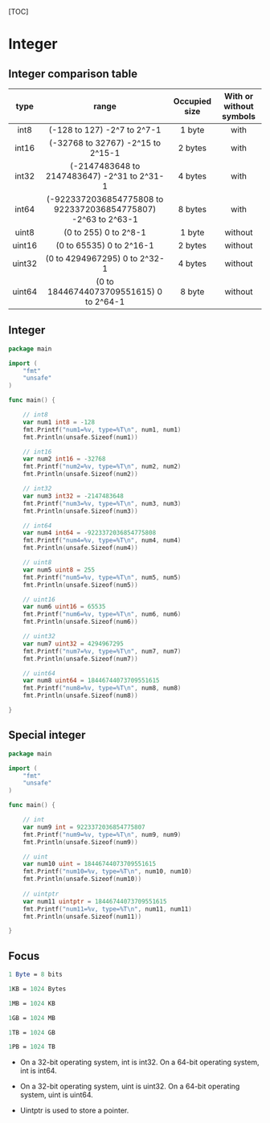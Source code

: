 [TOC]



# Integer

## Integer comparison table

|  type  |                            range                             | Occupied size | With or without symbols |
| :----: | :----------------------------------------------------------: | :-----------: | :---------------------: |
|  int8  |               (-128 to 127)     -2^7 to 2^7-1                |    1 byte     |          with           |
| int16  |             (-32768 to 32767)    -2^15 to 2^15-1             |    2 bytes    |          with           |
| int32  |        (-2147483648 to 2147483647)    -2^31 to 2^31-1        |    4 bytes    |          with           |
| int64  | (-9223372036854775808 to 9223372036854775807)    -2^63 to 2^63-1 |    8 bytes    |          with           |
| uint8  |                   (0 to 255)    0 to 2^8-1                   |    1 byte     |         without         |
| uint16 |                 (0 to 65535)    0 to 2^16-1                  |    2 bytes    |         without         |
| uint32 |                (0 to 4294967295) 0 to 2^32-1                 |    4 bytes    |         without         |
| uint64 |          (0 to 18446744073709551615)    0 to 2^64-1          |    8 byte     |         without         |

## Integer

```go
package main

import (
	"fmt"
	"unsafe"
)

func main() {

	// int8
	var num1 int8 = -128
	fmt.Printf("num1=%v, type=%T\n", num1, num1)
	fmt.Println(unsafe.Sizeof(num1))

	// int16
	var num2 int16 = -32768
	fmt.Printf("num2=%v, type=%T\n", num2, num2)
	fmt.Println(unsafe.Sizeof(num2))

	// int32
	var num3 int32 = -2147483648
	fmt.Printf("num3=%v, type=%T\n", num3, num3)
	fmt.Println(unsafe.Sizeof(num3))

	// int64
	var num4 int64 = -9223372036854775808
	fmt.Printf("num4=%v, type=%T\n", num4, num4)
	fmt.Println(unsafe.Sizeof(num4))

	// uint8
	var num5 uint8 = 255
	fmt.Printf("num5=%v, type=%T\n", num5, num5)
	fmt.Println(unsafe.Sizeof(num5))

	// uint16
	var num6 uint16 = 65535
	fmt.Printf("num6=%v, type=%T\n", num6, num6)
	fmt.Println(unsafe.Sizeof(num6))

	// uint32
	var num7 uint32 = 4294967295
	fmt.Printf("num7=%v, type=%T\n", num7, num7)
	fmt.Println(unsafe.Sizeof(num7))

	// uint64
	var num8 uint64 = 18446744073709551615
	fmt.Printf("num8=%v, type=%T\n", num8, num8)
	fmt.Println(unsafe.Sizeof(num8))

}

```

## Special integer

```go
package main

import (
	"fmt"
	"unsafe"
)

func main() {

	// int
	var num9 int = 9223372036854775807
	fmt.Printf("num9=%v, type=%T\n", num9, num9)
	fmt.Println(unsafe.Sizeof(num9))

	// uint
	var num10 uint = 18446744073709551615
	fmt.Printf("num10=%v, type=%T\n", num10, num10)
	fmt.Println(unsafe.Sizeof(num10))
	
	// uintptr
	var num11 uintptr = 18446744073709551615
	fmt.Printf("num11=%v, type=%T\n", num11, num11)
	fmt.Println(unsafe.Sizeof(num11))

}

```

## Focus

```mathematica
1 Byte = 8 bits

1KB = 1024 Bytes

1MB = 1024 KB

1GB = 1024 MB

1TB = 1024 GB

1PB = 1024 TB
```

* On a 32-bit operating system, int is int32. On a 64-bit operating system, int is int64.

* On a 32-bit operating system, uint is uint32. On a 64-bit operating system, uint is uint64.

* Uintptr is used to store a pointer.
